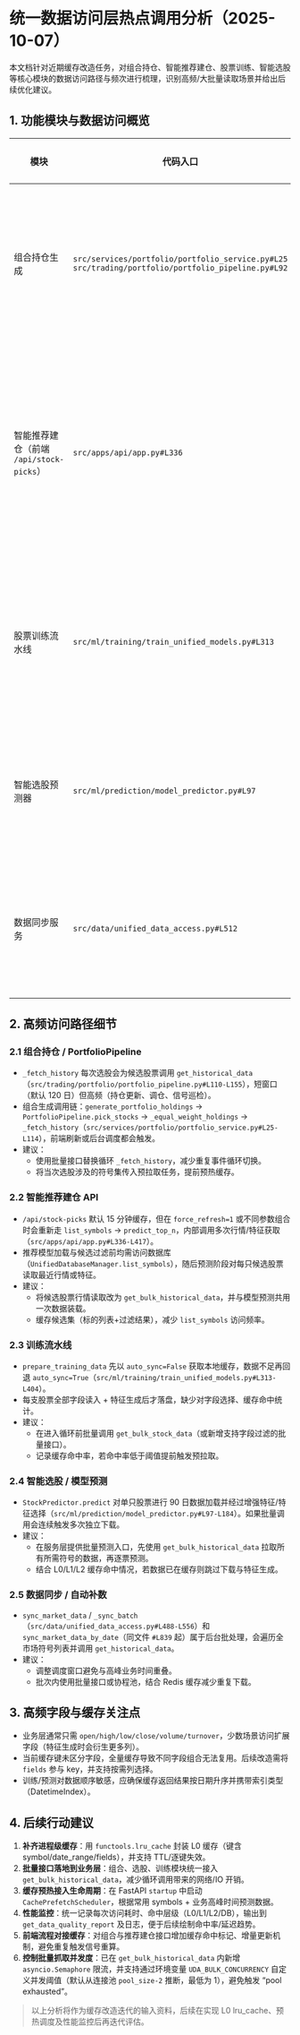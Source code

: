 # 统一数据访问层热点调用分析（2025-10-07）

本文档针对近期缓存改造任务，对组合持仓、智能推荐建仓、股票训练、智能选股等核心模块的数据访问路径与频次进行梳理，识别高频/大批量读取场景并给出后续优化建议。

## 1. 功能模块与数据访问概览

| 模块 | 代码入口 | 主要用途 | 数据访问特征 |
| ---- | -------- | -------- | ------------ |
| 组合持仓生成 | `src/services/portfolio/portfolio_service.py#L25` `src/trading/portfolio/portfolio_pipeline.py#L92` | 生成模拟组合、估算持仓价格 | 单次生成会触发 `top_n` 只股票的日线抓取 + 特征计算 |
| 智能推荐建仓（前端 `/api/stock-picks`） | `src/apps/api/app.py#L336` | 选股 API，支持限量候选 | 高频调用（前端刷新），需要加载模型 + 批量读取候选股票历史/实时数据 |
| 股票训练流水线 | `src/ml/training/train_unified_models.py#L313` | 大规模批量生成训练集 | 高并发/长时间循环读取（默认 1,000 只股票 * 365 天）|
| 智能选股预测器 | `src/ml/prediction/model_predictor.py#L97` | 单股票预测（批量触发） | 逐票拉取近 90 天数据，命中新模型特征流程 |
| 数据同步服务 | `src/data/unified_data_access.py#L512` | 后台全量/增量同步 | 遍历股票列表逐票同步，常触发自动补数 |

## 2. 高频访问路径细节

### 2.1 组合持仓 / PortfolioPipeline

- `_fetch_history` 每次选股会为候选股票调用 `get_historical_data` （`src/trading/portfolio/portfolio_pipeline.py#L110-L155`），短窗口（默认 120 日）但高频（持仓更新、调仓、信号巡检）。
- 组合生成调用链：`generate_portfolio_holdings` → `PortfolioPipeline.pick_stocks` → `_equal_weight_holdings` → `_fetch_history`（`src/services/portfolio/portfolio_service.py#L25-L114`），前端刷新或后台调度都会触发。
- 建议：
  - 使用批量接口替换循环 `_fetch_history`，减少重复事件循环切换。
  - 将当次选股涉及的符号集传入预拉取任务，提前预热缓存。

### 2.2 智能推荐建仓 API

- `/api/stock-picks` 默认 15 分钟缓存，但在 `force_refresh=1` 或不同参数组合时会重新走 `list_symbols` → `predict_top_n`，内部调用多次行情/特征获取（`src/apps/api/app.py#L336-L417`）。
- 推荐模型加载与候选过滤前均需访问数据库（`UnifiedDatabaseManager.list_symbols`），随后预测阶段对每只候选股票读取最近行情或特征。
- 建议：
  - 将候选股票行情读取改为 `get_bulk_historical_data`，并与模型预测共用一次数据装载。
  - 缓存候选集（标的列表+过滤结果），减少 `list_symbols` 访问频率。

### 2.3 训练流水线

- `prepare_training_data` 先以 `auto_sync=False` 获取本地缓存，数据不足再回退 `auto_sync=True`（`src/ml/training/train_unified_models.py#L313-L404`）。
- 每支股票全部字段读入 + 特征生成后才落盘，缺少对字段选择、缓存命中统计。
- 建议：
  - 在进入循环前批量调用 `get_bulk_stock_data`（或新增支持字段过滤的批量接口）。
  - 记录缓存命中率，若命中率低于阈值提前触发预拉取。

### 2.4 智能选股 / 模型预测

- `StockPredictor.predict` 对单只股票进行 90 日数据加载并经过增强特征/特征选择（`src/ml/prediction/model_predictor.py#L97-L184`）。如果批量调用会连续触发多次独立下载。
- 建议：
  - 在服务层提供批量预测入口，先使用 `get_bulk_historical_data` 拉取所有所需符号的数据，再逐票预测。
  - 结合 L0/L1/L2 缓存命中情况，若数据已在缓存则跳过下载与特征生成。

### 2.5 数据同步 / 自动补数

- `sync_market_data` / `_sync_batch`（`src/data/unified_data_access.py#L488-L556`）和 `sync_market_data_by_date`（同文件 `#L839` 起）属于后台批处理，会遍历全市场符号列表并调用 `get_historical_data`。
- 建议：
  - 调整调度窗口避免与高峰业务时间重叠。
  - 批次内使用批量接口或协程池，结合 Redis 缓存减少重复下载。

## 3. 高频字段与缓存关注点

- 业务层通常只需 `open/high/low/close/volume/turnover`，少数场景访问扩展字段（特征生成时会衍生更多列）。
- 当前缓存键未区分字段，全量缓存导致不同字段组合无法复用。后续改造需将 `fields` 参与 key，并支持按需列选择。
- 训练/预测对数据顺序敏感，应确保缓存返回结果按日期升序并携带索引类型（DatetimeIndex）。

## 4. 后续行动建议

1. **补齐进程级缓存**：用 `functools.lru_cache` 封装 L0 缓存（键含 symbol/date_range/fields），并支持 TTL/逐键失效。
2. **批量接口落地到业务层**：组合、选股、训练模块统一接入 `get_bulk_historical_data`，减少循环调用带来的网络/IO 开销。
3. **缓存预热接入生命周期**：在 FastAPI `startup` 中启动 `CachePrefetchScheduler`，根据常用 symbols + 业务高峰时间预测数据。
4. **性能监控**：统一记录每次访问耗时、命中层级（L0/L1/L2/DB），输出到 `get_data_quality_report` 及日志，便于后续绘制命中率/延迟趋势。
5. **前端流程对接缓存**：对组合与推荐建仓接口增加缓存命中标记、增量更新机制，避免重复触发信号重算。
6. **控制批量抓取并发度**：已在 `get_bulk_historical_data` 内新增 `asyncio.Semaphore` 限流，并支持通过环境变量 `UDA_BULK_CONCURRENCY` 自定义并发阈值（默认从连接池 `pool_size-2` 推断，最低为 1），避免触发 “pool exhausted”。

> 以上分析将作为缓存改造迭代的输入资料，后续在实现 L0 lru_cache、预热调度及性能监控后再迭代评估。
